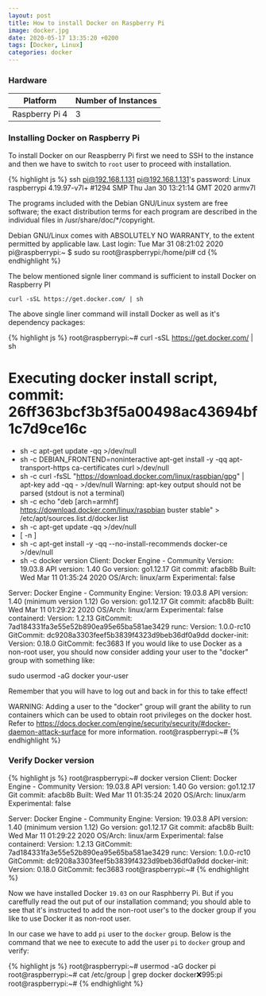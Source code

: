 ```yaml
---
layout: post
title: How to install Docker on Raspberry Pi
image: docker.jpg
date: 2020-05-17 13:35:20 +0200
tags: [Docker, Linux]
categories: docker
---
```


### Hardware 

| Platform       | Number of Instances |
|----------------|---------------------|
| Raspberry Pi 4 | 3                   |

### Installing Docker on Raspberry Pi

To install Docker on our Reaspberry Pi first we need to SSH to the instance and then we have to switch to `root` user to proceed with installation. 

{% highlight js %}
ssh pi@192.168.1.131
pi@192.168.1.131's password:
Linux raspberrypi 4.19.97-v7l+ #1294 SMP Thu Jan 30 13:21:14 GMT 2020 armv7l

The programs included with the Debian GNU/Linux system are free software;
the exact distribution terms for each program are described in the
individual files in /usr/share/doc/*/copyright.

Debian GNU/Linux comes with ABSOLUTELY NO WARRANTY, to the extent
permitted by applicable law.
Last login: Tue Mar 31 08:21:02 2020
pi@raspberrypi:~ $ sudo su
root@raspberrypi:/home/pi# cd
{% endhighlight %}

The below mentioned signle liner command is sufficient to install Docker on Raspberry PI

`` curl -sSL https://get.docker.com/ | sh ``

The above single liner command will install Docker as well as it's dependency packages:

{% highlight js %}
root@raspberrypi:~# curl -sSL https://get.docker.com/ | sh
# Executing docker install script, commit: 26ff363bcf3b3f5a00498ac43694bf1c7d9ce16c
+ sh -c apt-get update -qq >/dev/null
+ sh -c DEBIAN_FRONTEND=noninteractive apt-get install -y -qq apt-transport-https ca-certificates curl >/dev/null
+ sh -c curl -fsSL "https://download.docker.com/linux/raspbian/gpg" | apt-key add -qq - >/dev/null
Warning: apt-key output should not be parsed (stdout is not a terminal)
+ sh -c echo "deb [arch=armhf] https://download.docker.com/linux/raspbian buster stable" > /etc/apt/sources.list.d/docker.list
+ sh -c apt-get update -qq >/dev/null
+ [ -n  ]
+ sh -c apt-get install -y -qq --no-install-recommends docker-ce >/dev/null
+ sh -c docker version
Client: Docker Engine - Community
 Version:           19.03.8
 API version:       1.40
 Go version:        go1.12.17
 Git commit:        afacb8b
 Built:             Wed Mar 11 01:35:24 2020
 OS/Arch:           linux/arm
 Experimental:      false

Server: Docker Engine - Community
 Engine:
  Version:          19.03.8
  API version:      1.40 (minimum version 1.12)
  Go version:       go1.12.17
  Git commit:       afacb8b
  Built:            Wed Mar 11 01:29:22 2020
  OS/Arch:          linux/arm
  Experimental:     false
 containerd:
  Version:          1.2.13
  GitCommit:        7ad184331fa3e55e52b890ea95e65ba581ae3429
 runc:
  Version:          1.0.0-rc10
  GitCommit:        dc9208a3303feef5b3839f4323d9beb36df0a9dd
 docker-init:
  Version:          0.18.0
  GitCommit:        fec3683
If you would like to use Docker as a non-root user, you should now consider
adding your user to the "docker" group with something like:

  sudo usermod -aG docker your-user

Remember that you will have to log out and back in for this to take effect!

WARNING: Adding a user to the "docker" group will grant the ability to run
         containers which can be used to obtain root privileges on the
         docker host.
         Refer to https://docs.docker.com/engine/security/security/#docker-daemon-attack-surface
         for more information.
root@raspberrypi:~#
{% endhighlight %}

### Verify Docker version

{% highlight js %}
root@raspberrypi:~# docker version
Client: Docker Engine - Community
 Version:           19.03.8
 API version:       1.40
 Go version:        go1.12.17
 Git commit:        afacb8b
 Built:             Wed Mar 11 01:35:24 2020
 OS/Arch:           linux/arm
 Experimental:      false

Server: Docker Engine - Community
 Engine:
  Version:          19.03.8
  API version:      1.40 (minimum version 1.12)
  Go version:       go1.12.17
  Git commit:       afacb8b
  Built:            Wed Mar 11 01:29:22 2020
  OS/Arch:          linux/arm
  Experimental:     false
 containerd:
  Version:          1.2.13
  GitCommit:        7ad184331fa3e55e52b890ea95e65ba581ae3429
 runc:
  Version:          1.0.0-rc10
  GitCommit:        dc9208a3303feef5b3839f4323d9beb36df0a9dd
 docker-init:
  Version:          0.18.0
  GitCommit:        fec3683
root@raspberrypi:~#
{% endhighlight %}

Now we have installed Docker `19.03` on our Rasphberry Pi. But if you careffully read the out put of our installation command; you should able to see that it's instructed to add the non-root user's to the docker group if you like to use Docker it as non-root user.

In our case we have to add `pi` user to the `docker` group. Below is the command that we nee to execute to add the user `pi` to `docker` group and verify:

{% highlight js %}
root@raspberrypi:~# usermod -aG docker pi
root@raspberrypi:~# cat /etc/group | grep docker
docker:x:995:pi
root@raspberrypi:~#
{% endhighlight %}